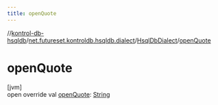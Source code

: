 ```yaml
---
title: openQuote
---
```

//[kontrol-db-hsqldb](../../../index.html)/[net.futureset.kontroldb.hsqldb.dialect](../index.html)/[HsqlDbDialect](index.html)/[openQuote](open-quote.html)



# openQuote



[jvm]\
open override val [openQuote](open-quote.html): [String](https://kotlinlang.org/api/latest/jvm/stdlib/kotlin/-string/index.html)




